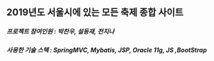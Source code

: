 ## 2019년도 서울시에 있는 모든 축제 종합 사이트

##### 프로젝트 참여인원 : 박찬우, 설동재, 전지나

##### 사용한 기술 스텍 : SpringMVC, Mybatis, JSP, Oracle 11g, JS ,BootStrap 